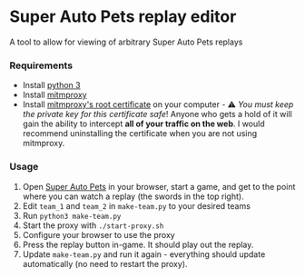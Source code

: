 # Super Auto Pets replay editor

A tool to allow for viewing of arbitrary Super Auto Pets replays

### Requirements

* Install [python 3](https://www.python.org/downloads/)
* Install [mitmproxy](https://docs.mitmproxy.org/stable/overview-installation/)
* Install [mitmproxy's root certificate](https://docs.mitmproxy.org/stable/concepts-certificates/) on your computer - ⚠️  _You must keep the private key for this certificate safe_! Anyone who gets a hold of it will gain the ability to intercept **all of your traffic on the web**. I would recommend uninstalling the certificate when you are not using mitmproxy.

### Usage

1. Open [Super Auto Pets](https://teamwood.itch.io/super-auto-pets) in your browser, start a game, and get to the point where you can watch a replay (the swords in the top right).
2. Edit `team_1` and `team_2` in `make-team.py` to your desired teams
3. Run `python3 make-team.py`
4. Start the proxy with `./start-proxy.sh`
5. Configure your browser to use the proxy
6. Press the replay button in-game. It should play out the replay.
7. Update `make-team.py` and run it again - everything should update automatically (no need to restart the proxy).
